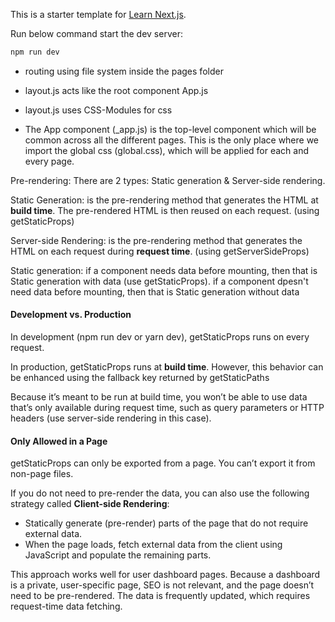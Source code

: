 This is a starter template for [Learn Next.js](https://nextjs.org/learn).

Run below command start the dev server:

```javascript
npm run dev
```

* routing using file system inside the pages folder

* layout.js acts like the root component App.js

* layout.js uses CSS-Modules for css

* The App component (\_app.js) is the top-level component which will be common across all the different pages. This is the only
place where we import the global css (global.css), which will be applied for each and every page.

Pre-rendering: There are 2 types: Static generation & Server-side rendering.

Static Generation: is the pre-rendering method that generates the HTML at **build time**. The pre-rendered HTML is then reused on each request. (using getStaticProps)

Server-side Rendering: is the pre-rendering method that generates the HTML on each request during **request time**. (using getServerSideProps)

Static generation: if a component needs data before mounting, then that is Static generation with data (use getStaticProps). if a component dpesn't need data before mounting, then that is Static generation without data

#### Development vs. Production

In development (npm run dev or yarn dev), getStaticProps runs on every request.

In production, getStaticProps runs at **build time**. However, this behavior can be enhanced using the fallback key returned by getStaticPaths

Because it’s meant to be run at build time, you won’t be able to use data that’s only available during request time, such as query parameters or HTTP headers (use server-side rendering in this case).

#### Only Allowed in a Page

getStaticProps can only be exported from a page. You can’t export it from non-page files.

If you do not need to pre-render the data, you can also use the following strategy called **Client-side Rendering**:

- Statically generate (pre-render) parts of the page that do not require external data.
- When the page loads, fetch external data from the client using JavaScript and populate the remaining parts.

This approach works well for user dashboard pages. Because a dashboard is a private, user-specific page, SEO is not relevant, and the page doesn’t need to be pre-rendered. The data is frequently updated, which requires request-time data fetching.
